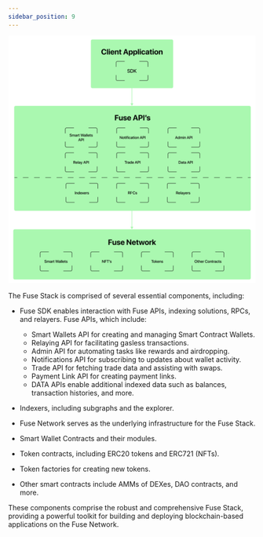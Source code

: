 ```yaml
---
sidebar_position: 9
---
```


![](../images/123.png)

The Fuse Stack is comprised of several essential components, including:

- Fuse SDK enables interaction with Fuse APIs, indexing solutions, RPCs, and relayers.
  Fuse APIs, which include:

  - Smart Wallets API for creating and managing Smart Contract Wallets.
  - Relaying API for facilitating gasless transactions.
  - Admin API for automating tasks like rewards and airdropping.
  - Notifications API for subscribing to updates about wallet activity.
  - Trade API for fetching trade data and assisting with swaps.
  - Payment Link API for creating payment links.
  - DATA APIs enable additional indexed data such as balances, transaction histories, and more.

- Indexers, including subgraphs and the explorer.
- Fuse Network serves as the underlying infrastructure for the Fuse Stack.
- Smart Wallet Contracts and their modules.
- Token contracts, including ERC20 tokens and ERC721 (NFTs).
- Token factories for creating new tokens.
- Other smart contracts include AMMs of DEXes, DAO contracts, and more.

These components comprise the robust and comprehensive Fuse Stack, providing a powerful toolkit for building and deploying blockchain-based applications on the Fuse Network.
